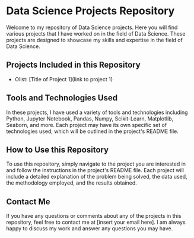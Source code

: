 # **Data Science Projects Repository**

Welcome to my repository of Data Science projects. Here you will find various projects that I have worked on in the field of Data Science. These projects are designed to showcase my skills and expertise in the field of Data Science.

## **Projects Included in this Repository**

- Olist: [Title of Project 1](link to project 1)

## **Tools and Technologies Used**

In these projects, I have used a variety of tools and technologies including Python, Jupyter Notebook, Pandas, Numpy, Scikit-Learn, Matplotlib, Seaborn, and more. Each project may have its own specific set of technologies used, which will be outlined in the project's README file.

## **How to Use this Repository**

To use this repository, simply navigate to the project you are interested in and follow the instructions in the project's README file. Each project will include a detailed explanation of the problem being solved, the data used, the methodology employed, and the results obtained.

## **Contact Me**

If you have any questions or comments about any of the projects in this repository, feel free to contact me at [insert your email here]. I am always happy to discuss my work and answer any questions you may have.
